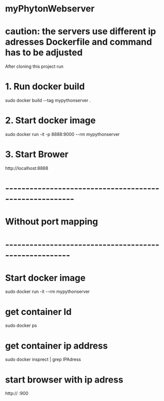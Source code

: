 # myPhytonWebserver 
# caution: the servers use different ip adresses Dockerfile and command has to be adjusted
After cloning this project run

# 1. Run docker build
sudo docker build --tag mypythonserver .

# 2. Start docker image 
sudo docker run -it -p 8888:9000 --rm mypythonserver

# 3. Start Brower

 http://localhost:8888
 
 # -------------------------------------------------------
 # Without port mapping
 # ------------------------------------------------------
 
 
 # Start docker image
 sudo docker run -it --rm mypythonserver
 
 # get container Id
 sudo docker ps
 
 # get container ip address
 sudo docker insprect <containerId> | grep IPAdress
  
  # start browser with ip adress
  http:// <ip-adress> :900
 

